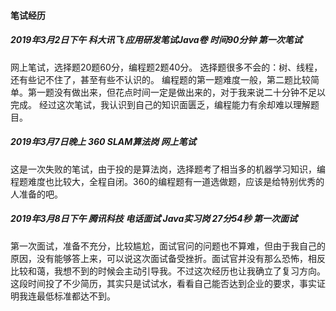#### 笔试经历
##### 2019年3月2日下午 科大讯飞 应用研发笔试Java卷 时间90分钟 第一次笔试
网上笔试，选择题20题60分，编程题2题40分。
选择题很多不会的：树、线程，还有些记不住了，甚至有些不认识的。
编程题的第一题难度一般，第二题比较简单。第一题没有做出来，但花点时间一定是做出来的，对于我来说二十分钟不足以完成。
经过这次笔试，我认识到自己的知识面匮乏，编程能力有余却难以理解题目。

##### 2019年3月7日晚上 360 SLAM算法岗 网上笔试 
这是一次失败的笔试，由于投的是算法岗，选择题考了相当多的机器学习知识，编程题难度也比较大，全程自闭。360的编程题有一道选做题，应该是给特别优秀的人准备的吧。

##### 2019年3月8日下午 腾讯科技 电话面试 Java实习岗 27分54秒 第一次面试
第一次面试，准备不充分，比较尴尬，面试官问的问题也不算难，但由于我自己的原因，没有能够答上来，可以说这次面试备受挫折。面试官并没有那么恐怖，相反比较和蔼，我想不到的时候会主动引导我。不过这次经历也让我确立了复习方向。这段时间投了不少简历，其实只是试试水，看看自己能否达到企业的要求，事实证明我连最低标准都达不到。